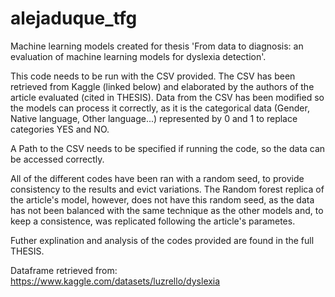 # alejaduque_tfg
Machine learning models created for thesis 'From data to diagnosis: an evaluation of machine learning models for dyslexia detection'.

This code needs to be run with the CSV provided. The CSV has been retrieved from Kaggle (linked below) and elaborated by the authors of the article evaluated (cited in THESIS). Data from the CSV has been modified so the models can process it correctly, as it is the categorical data (Gender, Native language, Other language...) represented by 0 and 1 to replace categories YES and NO. 

A Path to the CSV needs to be specified if running the code, so the data can be accessed correctly. 

All of the different codes have been ran with a random seed, to provide consistency to the results and evict variations. The Random forest replica of the article's model, however, does not have this random seed, as the data has not been balanced with the same technique as the other models and, to keep a consistence, was replicated following the article's parametes. 

Futher explination and analysis of the codes provided are found in the full THESIS. 

Dataframe retrieved from: https://www.kaggle.com/datasets/luzrello/dyslexia
